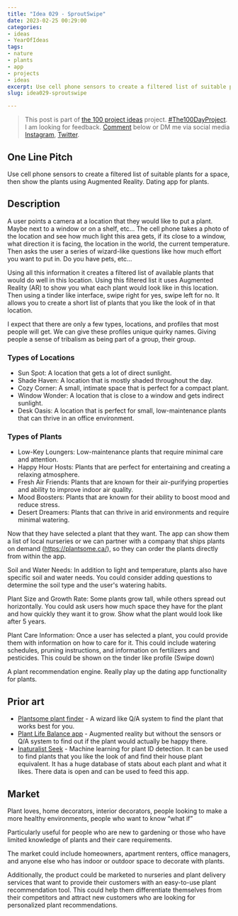 ```yaml
---
title: "Idea 029 - SproutSwipe"
date: 2023-02-25 00:29:00
categories:
- ideas
- YearOfIdeas
tags:
- nature
- plants
- app
- projects
- ideas
excerpt: Use cell phone sensors to create a filtered list of suitable plants for a space then show the plants using Augmented Reality. Dating app for plants
slug: idea029-sproutswipe

---
```


> This post is part of [the 100 project ideas](/projects/2023-100-ideas/) project. [#The100DayProject](https://www.the100dayproject.org/). I am looking for feedback. <a href='#utterances-comments'>Comment</a> below or DM me via social media <a href="https://instagram.com/funvill" rel="nofollow noopener noreferrer"><i class="fab fa-fw fa-instagram" aria-hidden="true"></i><span class="label">Instagram</span></a>, <a href="https://twitter.com/funvill" rel="nofollow noopener noreferrer"><i class="fab fa-fw fa-twitter" aria-hidden="true"></i><span class="label">Twitter</span></a>.

## One Line Pitch

Use cell phone sensors to create a filtered list of suitable plants for a space, then show the plants using Augmented Reality.  Dating app for plants.

## Description

A user points a camera at a location that they would like to put a plant. Maybe next to a window or on a shelf, etc… The cell phone takes a photo of the location and see how much light this area gets, if its close to a window, what direction it is facing, the location in the world, the current temperature. Then asks the user a series of wizard-like questions like how much effort you want to put in. Do you have pets, etc...

Using all this information it creates a filtered list of available plants that would do well in this location. Using this filtered list it uses Augmented Reality (AR) to show you what each plant would look like in this location. Then using a tinder like interface, swipe right for yes, swipe left for no. It allows you to create a short list of plants that you like the look of in that location.

I expect that there are only a few types, locations, and profiles that most people will get. We can give these profiles unique quirky names. Giving people a sense of tribalism as being part of a group, their group.

### Types of Locations

- Sun Spot: A location that gets a lot of direct sunlight.
- Shade Haven: A location that is mostly shaded throughout the day.
- Cozy Corner: A small, intimate space that is perfect for a compact plant.
- Window Wonder: A location that is close to a window and gets indirect sunlight.
- Desk Oasis: A location that is perfect for small, low-maintenance plants that can thrive in an office environment.

### Types of Plants

- Low-Key Loungers: Low-maintenance plants that require minimal care and attention.
- Happy Hour Hosts: Plants that are perfect for entertaining and creating a relaxing atmosphere.
- Fresh Air Friends: Plants that are known for their air-purifying properties and ability to improve indoor air quality.
- Mood Boosters: Plants that are known for their ability to boost mood and reduce stress.
- Desert Dreamers: Plants that can thrive in arid environments and require minimal watering.

Now that they have selected a plant that they want. The app can show them a list of local nurseries or we can partner with a company that ships plants on demand (https://plantsome.ca/), so they can order the plants directly from within the app.

Soil and Water Needs: In addition to light and temperature, plants also have specific soil and water needs. You could consider adding questions to determine the soil type and the user's watering habits.

Plant Size and Growth Rate: Some plants grow tall, while others spread out horizontally. You could ask users how much space they have for the plant and how quickly they want it to grow. Show what the plant would look like after 5 years.

Plant Care Information: Once a user has selected a plant, you could provide them with information on how to care for it. This could include watering schedules, pruning instructions, and information on fertilizers and pesticides. This could be shown on the tinder like profile (Swipe down)

A plant recommendation engine. Really play up the dating app functionality for plants.

## Prior art

- [Plantsome plant finder](https://plantsome.ca/pages/plantfinder) - A wizard like Q/A system to find the plant that works best for you. 
- [Plant Life Balance app](https://mashable.com/article/plant-life-balance-app-ar) - Augmented reality but without the sensors or Q/A system to find out if the plant would actually be happy there. 
- [Inaturalist Seek](https://www.inaturalist.org/pages/seek_app) - Machine learning for plant ID detection. It can be used to find plants that you like the look of and find their house plant equivalent. It has a huge database of stats about each plant and what it likes. There data is open and can be used to feed this app.

## Market

Plant loves, home decorators, interior decorators, people looking to make a more healthy environments, people who want to know “what if”

Particularly useful for people who are new to gardening or those who have limited knowledge of plants and their care requirements.

The market could include homeowners, apartment renters, office managers, and anyone else who has indoor or outdoor space to decorate with plants.

Additionally, the product could be marketed to nurseries and plant delivery services that want to provide their customers with an easy-to-use plant recommendation tool. This could help them differentiate themselves from their competitors and attract new customers who are looking for personalized plant recommendations.

